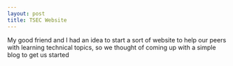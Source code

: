 ```yaml
---
layout: post
title: TSEC Website
---
```


My good friend and I had an idea to start a sort of website to help our peers with learning technical topics, so we thought of coming up with a simple blog to get us started
